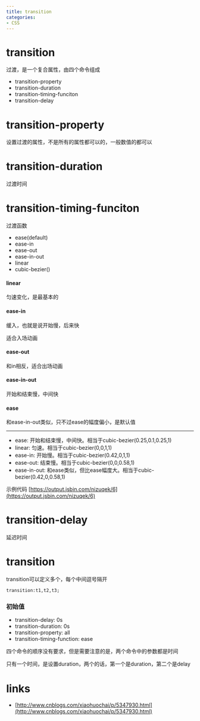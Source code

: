 ```yaml
---
title: transition
categories: 
- CSS
---
```


# transition

过渡，是一个复合属性，由四个命令组成


- transition-property
- transition-duration
- transition-timing-funciton
- transition-delay

# transition-property
设置过渡的属性，不是所有的属性都可以的，一般数值的都可以

# transition-duration

过渡时间

# transition-timing-funciton

过渡函数

- ease(default)
- ease-in 
- ease-out 
- ease-in-out  
- linear
- cubic-bezier()


#### linear
匀速变化，是最基本的

#### ease-in
缓入，也就是说开始慢，后来快

适合入场动画

#### ease-out
和in相反，适合出场动画

#### ease-in-out
开始和结束慢，中间快

#### ease

和ease-in-out类似，只不过ease的幅度偏小，是默认值


----------------------

- ease: 开始和结束慢，中间快。相当于cubic-bezier(0.25,0.1,0.25,1)
- linear: 匀速。相当于cubic-bezier(0,0,1,1)
- ease-in: 开始慢。相当于cubic-bezier(0.42,0,1,1)
- ease-out: 结束慢。相当于cubic-bezier(0,0,0.58,1)
- ease-in-out: 和ease类似，但比ease幅度大。相当于cubic-bezier(0.42,0,0.58,1)


示例代码 [https://output.jsbin.com/nizuqek/6](https://output.jsbin.com/nizuqek/6)

# transition-delay
延迟时间

# transition

transition可以定义多个，每个中间逗号隔开

```
transition:t1,t2,t3;
```

### 初始值

- transition-delay: 0s
- transition-duration: 0s
- transition-property: all
- transition-timing-function: ease

四个命令的顺序没有要求，但是需要注意的是，两个命令中的参数都是时间

只有一个时间，是设置duration，两个的话，第一个是duration，第二个是delay



# links
- [http://www.cnblogs.com/xiaohuochai/p/5347930.html](http://www.cnblogs.com/xiaohuochai/p/5347930.html)